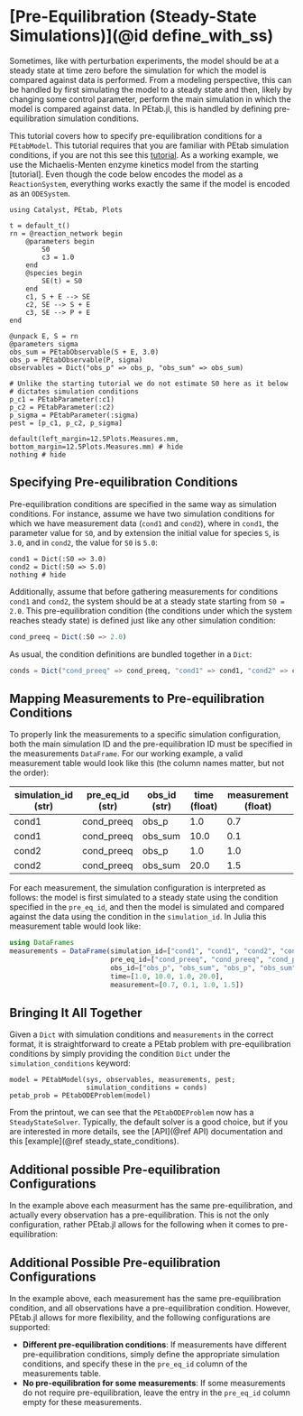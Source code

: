 # [Pre-Equilibration (Steady-State Simulations)](@id define_with_ss)

Sometimes, like with perturbation experiments, the model should be at a steady state at time zero before the simulation for which the model is compared against data is performed. From a modeling perspective, this can be handled by first simulating the model to a steady state and then, likely by changing some control parameter, perform the main simulation in which the model is compared against data. In PEtab.jl, this is handled by defining pre-equilibration simulation conditions.

This tutorial covers how to specify pre-equilibration conditions for a `PEtabModel`. This tutorial requires that you are familiar with PEtab simulation conditions, if you are not this see this [tutorial](add). As a working example, we use the Michaelis-Menten enzyme kinetics model from the starting [tutorial]. Even though the code below encodes the model as a `ReactionSystem`, everything works exactly the same if the model is encoded as an `ODESystem`.

```@example 1
using Catalyst, PEtab, Plots

t = default_t()
rn = @reaction_network begin
    @parameters begin
        S0
        c3 = 1.0
    end
    @species begin
        SE(t) = S0
    end
    c1, S + E --> SE
    c2, SE --> S + E
    c3, SE --> P + E
end

@unpack E, S = rn
@parameters sigma
obs_sum = PEtabObservable(S + E, 3.0)
obs_p = PEtabObservable(P, sigma)
observables = Dict("obs_p" => obs_p, "obs_sum" => obs_sum)

# Unlike the starting tutorial we do not estimate S0 here as it below 
# dictates simulation conditions
p_c1 = PEtabParameter(:c1)
p_c2 = PEtabParameter(:c2)
p_sigma = PEtabParameter(:sigma)
pest = [p_c1, p_c2, p_sigma]

default(left_margin=12.5Plots.Measures.mm, bottom_margin=12.5Plots.Measures.mm) # hide
nothing # hide
```

## Specifying Pre-equilibration Conditions

Pre-equilibration conditions are specified in the same way as simulation conditions. For instance, assume we have two simulation conditions for which we have measurement data (`cond1` and `cond2`), where in `cond1`, the parameter value for `S0`, and by extension the initial value for species `S`, is `3.0`, and in `cond2`, the value for `S0` is `5.0`:

```@example 1
cond1 = Dict(:S0 => 3.0)
cond2 = Dict(:S0 => 5.0)
nothing # hide
```

Additionally, assume that before gathering measurements for conditions `cond1` and `cond2`, the system should be at a steady state starting from `S0 = 2.0`. This pre-equilibration condition (the conditions under which the system reaches steady state) is defined just like any other simulation condition:

```julia
cond_preeq = Dict(:S0 => 2.0)
```

As usual, the condition definitions are bundled together in a `Dict`:

```julia
conds = Dict("cond_preeq" => cond_preeq, "cond1" => cond1, "cond2" => cond2)
```

## Mapping Measurements to Pre-equilibration Conditions

To properly link the measurements to a specific simulation configuration, both the main simulation ID and the pre-equilibration ID must be specified in the measurements `DataFrame`. For our working example, a valid measurement table would look like this (the column names matter, but not the order):

| simulation_id (str) | pre\_eq\_id (str) | obs_id (str) | time (float) | measurement (float) |
|---------------------|-------------------|--------------|--------------|---------------------|
| cond1               | cond_preeq        | obs_p        | 1.0          | 0.7                 |
| cond1               | cond_preeq        | obs_sum      | 10.0         | 0.1                 |
| cond2               | cond_preeq        | obs_p        | 1.0          | 1.0                 |
| cond2               | cond_preeq        | obs_sum      | 20.0         | 1.5                 |

For each measurement, the simulation configuration is interpreted as follows: the model is first simulated to a steady state using the condition specified in the `pre_eq_id`, and then the model is simulated and compared against the data using the condition in the `simulation_id`. In Julia this measurement table would look like:

```julia
using DataFrames
measurements = DataFrame(simulation_id=["cond1", "cond1", "cond2", "cond2"],
                         pre_eq_id=["cond_preeq", "cond_preeq", "cond_preeq", "cond_preeq"],
                         obs_id=["obs_p", "obs_sum", "obs_p", "obs_sum"],
                         time=[1.0, 10.0, 1.0, 20.0],
                         measurement=[0.7, 0.1, 1.0, 1.5])
```

## Bringing It All Together

Given a `Dict` with simulation conditions and `measurements` in the correct format, it is straightforward to create a PEtab problem with pre-equilibration conditions by simply providing the condition `Dict` under the `simulation_conditions` keyword:

```@example 1; ansicolor=false
model = PEtabModel(sys, observables, measurements, pest;
                   simulation_conditions = conds)
petab_prob = PEtabODEProblem(model)
```

From the printout, we can see that the `PEtabODEProblem` now has a `SteadyStateSolver`. Typically, the default solver is a good choice, but if you are interested in more details, see the [API](@ref API) documentation and this [example](@ref steady_state_conditions).

## Additional possible Pre-equilibration Configurations

In the example above each measurment has the same pre-equilibration, and actually every observation has a pre-equilibration. This is not the only configuration, rather PEtab.jl allows for the following when it comes to pre-equilibration:

## Additional Possible Pre-equilibration Configurations

In the example above, each measurement has the same pre-equilibration condition, and all observations have a pre-equilibration condition. However, PEtab.jl allows for more flexibility, and the following configurations are supported:

- **Different pre-equilibration conditions**: If measurements have different pre-equilibration conditions, simply define the appropriate simulation conditions, and specify these in the `pre_eq_id` column of the measurements table.
- **No pre-equilibration for some measurements**: If some measurements do not require pre-equilibration, leave the entry in the `pre_eq_id` column empty for these measurements.
